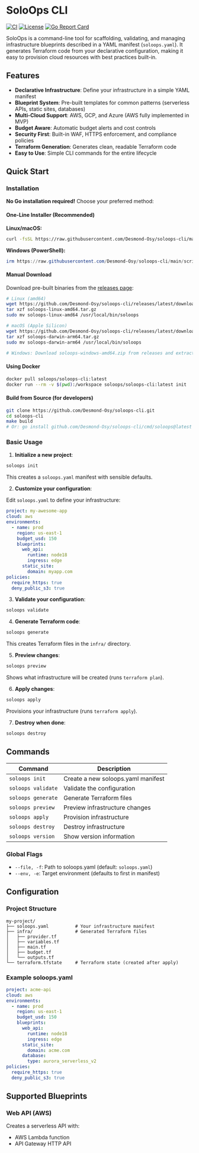 # SoloOps CLI

[![CI](https://github.com/Desmond-Osy/soloops-cli/workflows/CI/badge.svg)](https://github.com/Desmond-Osy/soloops-cli/actions)
[![License](https://img.shields.io/badge/License-Apache%202.0-blue.svg)](LICENSE)
[![Go Report Card](https://goreportcard.com/badge/github.com/Desmond-Osy/soloops-cli)](https://goreportcard.com/report/github.com/Desmond-Osy/soloops-cli)

SoloOps is a command-line tool for scaffolding, validating, and managing infrastructure blueprints described in a YAML manifest (`soloops.yaml`). It generates Terraform code from your declarative configuration, making it easy to provision cloud resources with best practices built-in.

## Features

- **Declarative Infrastructure**: Define your infrastructure in a simple YAML manifest
- **Blueprint System**: Pre-built templates for common patterns (serverless APIs, static sites, databases)
- **Multi-Cloud Support**: AWS, GCP, and Azure (AWS fully implemented in MVP)
- **Budget Aware**: Automatic budget alerts and cost controls
- **Security First**: Built-in WAF, HTTPS enforcement, and compliance policies
- **Terraform Generation**: Generates clean, readable Terraform code
- **Easy to Use**: Simple CLI commands for the entire lifecycle

## Quick Start

### Installation

**No Go installation required!** Choose your preferred method:

#### One-Line Installer (Recommended)

**Linux/macOS:**
```bash
curl -fsSL https://raw.githubusercontent.com/Desmond-Osy/soloops-cli/main/scripts/install.sh | bash
```

**Windows (PowerShell):**
```powershell
irm https://raw.githubusercontent.com/Desmond-Osy/soloops-cli/main/scripts/install.ps1 | iex
```

#### Manual Download

Download pre-built binaries from the [releases page](https://github.com/Desmond-Osy/soloops-cli/releases):

```bash
# Linux (amd64)
wget https://github.com/Desmond-Osy/soloops-cli/releases/latest/download/soloops-linux-amd64.tar.gz
tar xzf soloops-linux-amd64.tar.gz
sudo mv soloops-linux-amd64 /usr/local/bin/soloops

# macOS (Apple Silicon)
wget https://github.com/Desmond-Osy/soloops-cli/releases/latest/download/soloops-darwin-arm64.tar.gz
tar xzf soloops-darwin-arm64.tar.gz
sudo mv soloops-darwin-arm64 /usr/local/bin/soloops

# Windows: Download soloops-windows-amd64.zip from releases and extract
```

#### Using Docker

```bash
docker pull soloops/soloops-cli:latest
docker run --rm -v $(pwd):/workspace soloops/soloops-cli:latest init
```

#### Build from Source (for developers)

```bash
git clone https://github.com/Desmond-Osy/soloops-cli.git
cd soloops-cli
make build
# Or: go install github.com/Desmond-Osy/soloops-cli/cmd/soloops@latest
```

### Basic Usage

1. **Initialize a new project**:

```bash
soloops init
```

This creates a `soloops.yaml` manifest with sensible defaults.

2. **Customize your configuration**:

Edit `soloops.yaml` to define your infrastructure:

```yaml
project: my-awesome-app
cloud: aws
environments:
  - name: prod
    region: us-east-1
    budget_usd: 150
    blueprints:
      web_api:
        runtime: node18
        ingress: edge
      static_site:
        domain: myapp.com
policies:
  require_https: true
  deny_public_s3: true
```

3. **Validate your configuration**:

```bash
soloops validate
```

4. **Generate Terraform code**:

```bash
soloops generate
```

This creates Terraform files in the `infra/` directory.

5. **Preview changes**:

```bash
soloops preview
```

Shows what infrastructure will be created (runs `terraform plan`).

6. **Apply changes**:

```bash
soloops apply
```

Provisions your infrastructure (runs `terraform apply`).

7. **Destroy when done**:

```bash
soloops destroy
```

## Commands

| Command | Description |
|---------|-------------|
| `soloops init` | Create a new soloops.yaml manifest |
| `soloops validate` | Validate the configuration |
| `soloops generate` | Generate Terraform files |
| `soloops preview` | Preview infrastructure changes |
| `soloops apply` | Provision infrastructure |
| `soloops destroy` | Destroy infrastructure |
| `soloops version` | Show version information |

### Global Flags

- `--file, -f`: Path to soloops.yaml (default: `soloops.yaml`)
- `--env, -e`: Target environment (defaults to first in manifest)

## Configuration

### Project Structure

```
my-project/
├── soloops.yaml          # Your infrastructure manifest
├── infra/                # Generated Terraform files
│   ├── provider.tf
│   ├── variables.tf
│   ├── main.tf
│   ├── budget.tf
│   └── outputs.tf
└── terraform.tfstate     # Terraform state (created after apply)
```

### Example soloops.yaml

```yaml
project: acme-api
cloud: aws
environments:
  - name: prod
    region: us-east-1
    budget_usd: 150
    blueprints:
      web_api:
        runtime: node18
        ingress: edge
      static_site:
        domain: acme.com
      database:
        type: aurora_serverless_v2
policies:
  require_https: true
  deny_public_s3: true
```

## Supported Blueprints

### Web API (AWS)

Creates a serverless API with:
- AWS Lambda function
- API Gateway HTTP API
